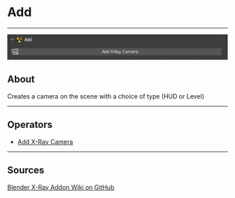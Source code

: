 # Add

___

![Alt text centered](assets/images/n-panel-add.png)

## About

Creates a camera on the scene with a choice of type (HUD or Level)

___

## Operators

- [Add X-Ray Camera](../addon-operators/operator-add-x-ray-camera.md)

___

## Sources

[Blender X-Ray Addon Wiki on GitHub](https://github.com/PavelBlend/blender-xray/wiki/Panel-Add)

